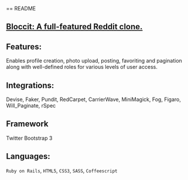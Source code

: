 == README

## [Bloccit: A full-featured Reddit clone.](http://chapman-bloccit.herokuapp.com/)

## Features:
Enables profile creation, photo upload, posting, favoriting and pagination along with well-defined roles for various levels of user access.

## Integrations:
Devise, Faker, Pundit, RedCarpet, CarrierWave, MiniMagick, Fog, Figaro, Will_Paginate, rSpec

## Framework
Twitter Bootstrap 3

## Languages:
`Ruby on Rails`, `HTML5`, `CSS3`, `SASS`, `Coffeescript`